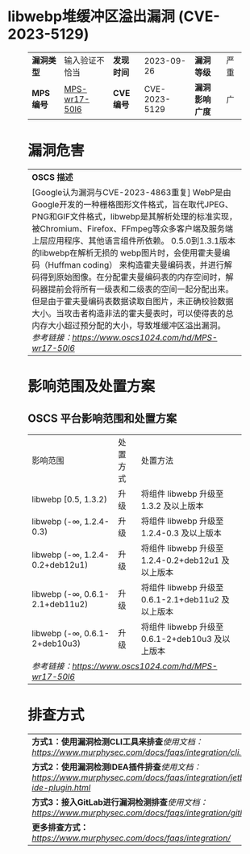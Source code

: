 # libwebp堆缓冲区溢出漏洞 (CVE-2023-5129)
<figure class="wp-block-table">
    <table>
        <tbody>
        <tr>
            <td><strong>漏洞类型</strong></td>
            <td>输入验证不恰当</td>
            <td><strong>发现时间</strong></td>
            <td>2023-09-26</td>
            <td><strong>漏洞等级</strong></td>
            <td>严重</td>
        </tr>
        <tr>
            <td><strong>MPS编号</strong></td>
            <td><a href="https://www.oscs1024.com/hd/MPS-wr17-50l6">MPS-wr17-50l6</a></td>
            <td><strong>CVE编号</strong></td>
            <td>CVE-2023-5129</td>
            <td><strong>漏洞影响广度</strong></td>
            <td>广</td>
        </tr>
        </tbody>
    </table>
</figure>


<figure class="wp-block-table">
    <h1 class="wp-block-heading">漏洞危害</h1>
    <table>
        <tbody>
        <tr>
            <td><strong>OSCS 描述</strong></td>
        </tr>
        <tr>
            <td>[Google认为漏洞与CVE-2023-4863重复]
WebP是由Google开发的一种栅格图形文件格式，旨在取代JPEG、PNG和GIF文件格式，libwebp是其解析处理的标准实现，被Chromium、Firefox、FFmpeg等众多客户端及服务端上层应用程序、其他语言组件所依赖。
0.5.0到1.3.1版本的libwebp在解析无损的 webp图片时，会使用霍夫曼编码（Huffman coding） 来构造霍夫曼编码表，并进行解码得到原始图像。在分配霍夫曼编码表的内存空间时，解码器提前会将所有一级表和二级表的空间一起分配出来。但是由于霍夫曼编码表数据读取自图片，未正确校验数据大小。当攻击者构造非法的霍夫曼表时，可以使得表的总内存大小超过预分配的大小，导致堆缓冲区溢出漏洞。<br><em>参考链接：<a
                    href="https://www.oscs1024.com/hd/MPS-wr17-50l6">https://www.oscs1024.com/hd/MPS-wr17-50l6</a></em>
            </td>
        </tr>
        </tbody>
    </table>
</figure>


<figure class="wp-block-table alignleft">
    <h1 class="wp-block-heading">影响范围及处置方案</h1>
    <h2 class="wp-block-heading"><strong>OSCS</strong> <strong>平台影响范围和处置方案</strong></h2>
    <table>
        <tbody>
        <tr>
            <td>影响范围</td>
            <td>处置方式</td>
            <td>处置方法</td>
        </tr>
        <tr><td rowspan="1">libwebp [0.5, 1.3.2)</td><td>升级</td><td>将组件 libwebp 升级至 1.3.2 及以上版本</td></tr><tr><td rowspan="1">libwebp (-∞, 1.2.4-0.3)</td><td>升级</td><td>将组件 libwebp 升级至 1.2.4-0.3 及以上版本</td></tr><tr><td rowspan="1">libwebp (-∞, 1.2.4-0.2+deb12u1)</td><td>升级</td><td>将组件 libwebp 升级至 1.2.4-0.2+deb12u1 及以上版本</td></tr><tr><td rowspan="1">libwebp (-∞, 0.6.1-2.1+deb11u2)</td><td>升级</td><td>将组件 libwebp 升级至 0.6.1-2.1+deb11u2 及以上版本</td></tr><tr><td rowspan="1">libwebp (-∞, 0.6.1-2+deb10u3)</td><td>升级</td><td>将组件 libwebp 升级至 0.6.1-2+deb10u3 及以上版本</td></tr>
        <tr>
            <td colspan="3"><em>参考链接：</em><em><a
                    href="https://www.oscs1024.com/hd/MPS-wr17-50l6">https://www.oscs1024.com/hd/MPS-wr17-50l6</a></em></td>
        </tr>
        </tbody>
    </table>
</figure>


<figure class="wp-block-table">
    <h1 class="wp-block-heading">排查方式</h1>
    <table>
        <tbody>
        <tr>
            <td><strong>方式1：使用漏洞检测CLI工具来排查</strong><em>使用文档：<a
                    href="https://www.murphysec.com/docs/faqs/integration/cli.html">https://www.murphysec.com/docs/faqs/integration/cli.html</a></em>
            </td>
        </tr>
        <tr>
            <td><strong>方式2：使用漏洞检测IDEA插件排查</strong><em>使用文档：<a
                    href="https://www.murphysec.com/docs/faqs/integration/jetbrains-ide-plugin.html">https://www.murphysec.com/docs/faqs/integration/jetbrains-ide-plugin.html</a></em>
            </td>
        </tr>
        <tr>
            <td><strong>方式3：接入GitLab进行漏洞检测排查</strong><em>使用文档：<a
                    href="https://www.murphysec.com/docs/faqs/integration/gitlab.html">https://www.murphysec.com/docs/faqs/integration/gitlab.html</a></em>
            </td>
        </tr>
        <tr>
            <td><strong>更多排查方式：</strong><em><a
                    href="https://www.murphysec.com/docs/faqs/integration/">https://www.murphysec.com/docs/faqs/integration/</a></em>
            </td>
        </tr>
        </tbody>
    </table>
</figure>